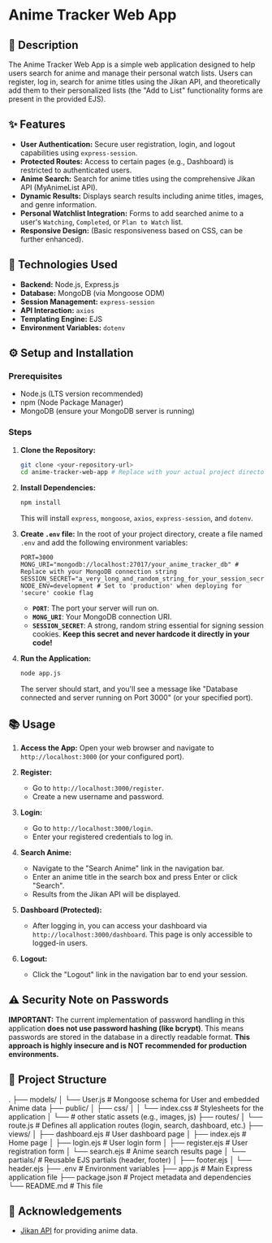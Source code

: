 # Anime Tracker Web App

## 📝 Description
The Anime Tracker Web App is a simple web application designed to help users search for anime and manage their personal watch lists. Users can register, log in, search for anime titles using the Jikan API, and theoretically add them to their personalized lists (the "Add to List" functionality forms are present in the provided EJS).

## ✨ Features
* **User Authentication:** Secure user registration, login, and logout capabilities using `express-session`.
* **Protected Routes:** Access to certain pages (e.g., Dashboard) is restricted to authenticated users.
* **Anime Search:** Search for anime titles using the comprehensive Jikan API (MyAnimeList API).
* **Dynamic Results:** Displays search results including anime titles, images, and genre information.
* **Personal Watchlist Integration:** Forms to add searched anime to a user's `Watching`, `Completed`, or `Plan to Watch` list.
* **Responsive Design:** (Basic responsiveness based on CSS, can be further enhanced).

## 🚀 Technologies Used
* **Backend:** Node.js, Express.js
* **Database:** MongoDB (via Mongoose ODM)
* **Session Management:** `express-session`
* **API Interaction:** `axios`
* **Templating Engine:** EJS
* **Environment Variables:** `dotenv`

## ⚙️ Setup and Installation

### Prerequisites
* Node.js (LTS version recommended)
* npm (Node Package Manager)
* MongoDB (ensure your MongoDB server is running)

### Steps

1.  **Clone the Repository:**
    ```bash
    git clone <your-repository-url>
    cd anime-tracker-web-app # Replace with your actual project directory name
    ```

2.  **Install Dependencies:**
    ```bash
    npm install
    ```
    This will install `express`, `mongoose`, `axios`, `express-session`, and `dotenv`.

3.  **Create `.env` file:**
    In the root of your project directory, create a file named `.env` and add the following environment variables:

    ```env
    PORT=3000
    MONG_URI="mongodb://localhost:27017/your_anime_tracker_db" # Replace with your MongoDB connection string
    SESSION_SECRET="a_very_long_and_random_string_for_your_session_secret"
    NODE_ENV=development # Set to 'production' when deploying for 'secure' cookie flag
    ```
    * **`PORT`**: The port your server will run on.
    * **`MONG_URI`**: Your MongoDB connection URI.
    * **`SESSION_SECRET`**: A strong, random string essential for signing session cookies. **Keep this secret and never hardcode it directly in your code!**

4.  **Run the Application:**
    ```bash
    node app.js
    ```
    The server should start, and you'll see a message like "Database connected and server running on Port 3000" (or your specified port).

## 📚 Usage

1.  **Access the App:** Open your web browser and navigate to `http://localhost:3000` (or your configured port).

2.  **Register:**
    * Go to `http://localhost:3000/register`.
    * Create a new username and password.

3.  **Login:**
    * Go to `http://localhost:3000/login`.
    * Enter your registered credentials to log in.

4.  **Search Anime:**
    * Navigate to the "Search Anime" link in the navigation bar.
    * Enter an anime title in the search box and press Enter or click "Search".
    * Results from the Jikan API will be displayed.

5.  **Dashboard (Protected):**
    * After logging in, you can access your dashboard via `http://localhost:3000/dashboard`. This page is only accessible to logged-in users.

6.  **Logout:**
    * Click the "Logout" link in the navigation bar to end your session.

## ⚠️ Security Note on Passwords

**IMPORTANT:** The current implementation of password handling in this application **does not use password hashing (like bcrypt)**. This means passwords are stored in the database in a directly readable format. **This approach is highly insecure and is NOT recommended for production environments.**

## 📂 Project Structure

.
├── models/
│   └── User.js          # Mongoose schema for User and embedded Anime data
├── public/
│   ├── css/
│   │   └── index.css    # Stylesheets for the application
│   └── # other static assets (e.g., images, js)
├── routes/
│   └── route.js         # Defines all application routes (login, search, dashboard, etc.)
├── views/
│   ├── dashboard.ejs    # User dashboard page
│   ├── index.ejs        # Home page
│   ├── login.ejs        # User login form
│   ├── register.ejs     # User registration form
│   └── search.ejs       # Anime search results page
│   └── partials/        # Reusable EJS partials (header, footer)
│       ├── footer.ejs
│       └── header.ejs
├── .env                 # Environment variables
├── app.js               # Main Express application file
├── package.json         # Project metadata and dependencies
└── README.md            # This file

## 🙏 Acknowledgements
* [Jikan API](https://jikan.moe/) for providing anime data.
